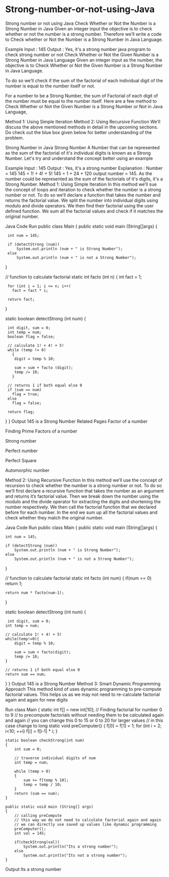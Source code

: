 # Strong-number-or-not-using-Java

Strong number or not using Java
Check Whether or Not the Number is a Strong Number in Java
Given an integer  input the objective is to check whether or not the number is a strong number. Therefore we’ll write a code to Check whether or Not the Number is a Strong Number in Java Language.

Example
Input : 145
Output : Yes, it's a strong number
java program to check strong number or not
Check Whether or Not the Given Number is a Strong Number in Java Language
Given an integer input as the number, the objective is to Check Whether or Not the Given Number is a Strong Number in Java Language.

To do so we’ll check if the sum of the factorial of each individual digit of the number is equal to the number itself or not.

For a number to be a Strong Number, the sum of Factorial of each digit of the number must be equal to the number itself. Here are a few method to Check Whether or Not the Given Number is a Strong Number or Not in Java Language,

Method 1: Using Simple Iteration
Method 2: Using Recursive Function
We’ll discuss the above mentioned methods in detail in the upcoming sections. Do check out the blue box given below for better understanding of the problem.

Strong Number in Java
Strong Number
A Number that can be represented as the sum of the factorial of it's individual digits is known as a Strong Number.
Let's try and understand the concept better using an example

Example
Input : 145
Output : Yes, it's a strong number
Explanation : Number = 145
145 = 1! + 4! + 5!
145 = 1 + 24 + 120
output number  = 145.
As the number could be represented as the sum of the factorials of it's digits, it's a Strong Number.
Method 1: Using Simple Iteration
In this method we’ll sue the concept of loops and iteration to check whether the number is a strong number or not. To do so we’ll declare a function that takes the number and returns the factorial value. We split the number into individual digits using modulo and divide operators. We then find their factorial using the user defined function. We sum all the factorial values and check if it matches the original number.

Java Code
Run
public class Main
 {
   public static void main (String[]args)
   {

     int num = 145;

     if (detectStrong (num))
         System.out.println (num + " is Strong Number");
     else
         System.out.println (num + " is not a Strong Number");
   }

   // function to calculate factorial
   static int facto (int n)
   {
     int fact = 1;

     for (int i = 1; i <= n; i++)
       fact = fact * i;

     return fact;
   }

   static boolean detectStrong (int num)
   {

     int digit, sum = 0;
     int temp = num;
     boolean flag = false;

     // calculate 1! + 4! + 5!
     while (temp != 0)
       {
     	digit = temp % 10;

     	sum = sum + facto (digit);
 	    temp /= 10;
       }

     // returns 1 if both equal else 0
     if (sum == num)
       flag = true;
     else
       flag = false;

     return flag;


   }
 }
Output
145 is a Strong Number
Related Pages
Factor of a number

Finding Prime Factors of a number

Strong number

Perfect number

Perfect Square

Automorphic number

Method 2: Using Recursive Function
In this method we’ll use the concept of recursion to check whether the number is a strong number or not. To do so we’ll first declare a recursive function that takes the number as an argument and returns it’s factorial value. Then we break down the number using the modulo and the divide operator for extracting the digits and shortening the number respectively. We then call the factorial function that we declared before for each number. In the end we sum up all the factorial values and check whether they match the original number.

Java Code
Run
public class Main
{
  public static void main (String[]args)
  {

    int num = 145;

    if (detectStrong (num))
        System.out.println (num + " is Strong Number");
    else
        System.out.println (num + " is not a Strong Number");
  }

  // function to calculate factorial
  static int facto (int num)
  {
     if(num == 0)
        return 1;
        
    return num * facto(num-1);
  }

  static boolean detectStrong (int num)
  {

     int digit, sum = 0;
    int temp = num;
    
    // calculate 1! + 4! + 5!
    while(temp!=0){
        digit = temp % 10;
        
        sum = sum + facto(digit);
        temp /= 10;
    }
    
    // returns 1 if both equal else 0
    return sum == num;

  }
}
Output
145 is a Strong Number
Method 3: Smart Dynamic Programming Approach
This method kind of uses dynamic programming to pre-compute factorial values. This helps us as we may not need to re-calculate factorial again and again for new digits

Run
class Main
{
    static int f[] = new int[10];
    // Finding factorial for number 0 to 9
    // to precompute factorials without needing them to be calculated again and again
    // you can change this 0 to 15 or 0 to 20 for larger values
    // in this case change to long
    static void preComputer()
    {
        f[0] = f[1] = 1;
        for (int i = 2; i<10; ++i)
            f[i] = f[i-1] * i;
    }

    static boolean checkStrong(int num)
    {
        int sum = 0;

        // traverse individual digits of num
        int temp = num;

        while (temp > 0)
        {
            sum += f[temp % 10];
            temp = temp / 10;
        }
        return (sum == num);
    }

    public static void main (String[] args)
    {
        // calling preCompute
        // this way we do not need to calculate factorial again and again
        // we can directly use saved up values like dynamic programming
        preComputer();
        int val = 145;

        if(checkStrong(val))
            System.out.println("Its a strong number");
        else
            System.out.println("Its not a strong number");
    }
Output
Its a strong number
